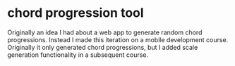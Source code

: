 # chord progression tool

Originally an idea I had about a web app to generate random chord progressions. 
Instead I made this iteration on a mobile development course.
Originally it only generated chord progressions, but I added scale generation functionality in a subsequent course.
